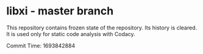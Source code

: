 # libxi - master branch

This repository contains frozen state of the repository.
Its history is cleared. It is used only for static code
analysis with Codacy.

Commit Time: 1693842884